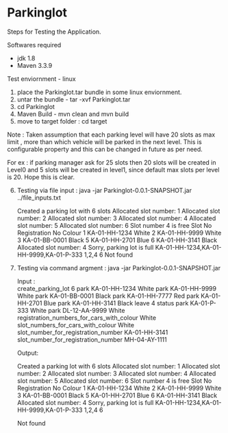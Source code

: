 # Parkinglot
Steps for Testing the Application.


Softwares required
 - jdk 1.8
 - Maven 3.3.9
 
Test enviornment - linux


1. place the Parkinglot.tar bundle in some linux enviornment.
2. untar the bundle -  tar -xvf Parkinglot.tar
3. cd Parkinglot 
4. Maven Build - mvn clean and mvn build
5. move to target folder : cd target


Note : Taken assumption that each parking level will have 20 slots as max limit , more than which vehicle will be parked in the next level. This is configurable property and this can be changed in future as per need.

For ex : if parking manager ask for 25 slots then 20 slots will be created in Level0 and 5 slots will be created in level1, since default max slots per level is 20. Hope this is clear.



6. Testing via file input : java -jar Parkinglot-0.0.1-SNAPSHOT.jar ../file_inputs.txt 

	Created a parking lot with 6 slots
	Allocated slot number: 1
	Allocated slot number: 2
	Allocated slot number: 3
	Allocated slot number: 4
	Allocated slot number: 5
	Allocated slot number: 6
	Slot number 4 is free
	Slot No Registration No   Colour
	 1       KA-01-HH-1234    White
	 2       KA-01-HH-9999    White
	 3       KA-01-BB-0001    Black
	 5       KA-01-HH-2701     Blue
	 6       KA-01-HH-3141    Black
	Allocated slot number: 4
	Sorry, parking lot is full
	KA-01-HH-1234,KA-01-HH-9999,KA-01-P-333
	1,2,4
	6
	Not found
	

7. Testing via command argment :  java -jar Parkinglot-0.0.1-SNAPSHOT.jar 
  
	Input :   
	create_parking_lot 6
	park KA-01-HH-1234 White
	park KA-01-HH-9999 White
	park KA-01-BB-0001 Black
	park KA-01-HH-7777 Red
	park KA-01-HH-2701 Blue
	park KA-01-HH-3141 Black
	leave 4
	status
	park KA-01-P-333 White
	park DL-12-AA-9999 White
	registration_numbers_for_cars_with_colour White
	slot_numbers_for_cars_with_colour White
	slot_number_for_registration_number KA-01-HH-3141
	slot_number_for_registration_number MH-04-AY-1111
	
	Output:
	
	Created a parking lot with 6 slots
	Allocated slot number: 1
	Allocated slot number: 2
	Allocated slot number: 3
	Allocated slot number: 4
	Allocated slot number: 5
	Allocated slot number: 6
	Slot number 4 is free
	Slot No Registration No   Colour
	 1       KA-01-HH-1234    White
	 2       KA-01-HH-9999    White
	 3       KA-01-BB-0001    Black
	 5       KA-01-HH-2701     Blue
	 6       KA-01-HH-3141    Black
	Allocated slot number: 4
	Sorry, parking lot is full
	KA-01-HH-1234,KA-01-HH-9999,KA-01-P-333
	1,2,4
	6
	
	Not found


